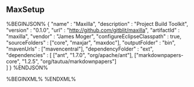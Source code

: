 ## MaxSetup

%BEGINJSON%
{
	"name" : "Maxilla",
	"description" : "Project Build Toolkit",
	"version" : "0.1.0",
	"url" : "http://github.com/gitblit/maxilla",
	"artifactId" : "maxilla",
	"vendor" : "James Moger", 
	"configureEclipseClasspath" : true,
	"sourceFolders" : ["core", "maxjar", "maxdoc"],
	"outputFolder" : "bin",
	"mavenUrls" : ["mavencentral"],
	"dependencyFolder" : "ext",
	"dependencies" : [
		["ant", "1.7.0", "org/apache/ant"],
		["markdownpapers-core", "1.2.5", "org/tautua/markdownpapers"]	
	]
}
%ENDJSON%

%BEGINXML%
<maxsetup />
%ENDXML%